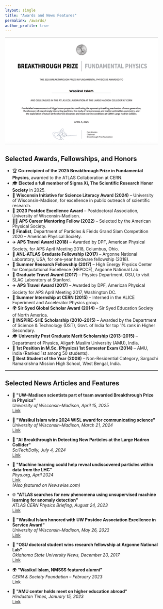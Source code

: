 ```yaml
---
layout: single
title: "Awards and News Features"
permalink: /awards/
author_profile: true
---
```


<p align="center">
  <img src="../images/Wasikul_Breakthrough_Prize.png" alt="Wasikul receiving Breakthrough Prize" width="600">
</p>


## Selected Awards, Fellowships, and Honors

- 🏆 **Co-recipient of the 2025 Breakthrough Prize in Fundamental Physics**, awarded to the ATLAS Collaboration at CERN.
- 🎓 **Elected a full member of Sigma Xi, The Scientific Research Honor Society** in 2025.  
- 🏅 **Wisconsin Initiative for Science Literacy Award (2024)** – University of Wisconsin-Madison, for excellence in public outreach of scientific research.
- 🥇 **2023 Postdoc Excellence Award** – Postdoctoral Association, University of Wisconsin-Madison.
- 👨‍🏫 **APS Career Mentoring Fellow (2022)** – Selected by the American Physical Society.
- 🥈 **Finalist**, Department of Particles & Fields Grand Slam Competition 2020 – American Physical Society.
- ✈️ **APS Travel Award (2018)** – Awarded by DPF, American Physical Society, for APS April Meeting 2018, Columbus, Ohio.
- 🧪 **ANL-ATLAS Graduate Fellowship (2017)** – Argonne National Laboratory, USA, for one-year hardware fellowship (2018).
- 🧬 **Summer Research Fellowship (2017)** – High Energy Physics Center for Computational Excellence (HEPCCE), Argonne National Lab.
- 🔬 **Graduate Travel Award (2017)** – Physics Department, OSU, to visit SLAC Laboratory at Stanford.
- ✈️ **APS Travel Award (2017)** – Awarded by DPF, American Physical Society for APS April Meeting 2017, Washington DC.
- 🔭 **Summer Internship at CERN (2015)** – Interned in the ALICE Experiment and Accelerator Physics group.
- 🌍 **Sir Syed Global Scholar Award (2014)** – Sir Syed Education Society of North America.
- 🧠 **INSPIRE-SHE Scholarship (2010–2015)** – Awarded by the Department of Science & Technology (DST), Govt. of India for top 1% rank in Higher Secondary.
- 🎓 **University Post Graduate Merit Scholarship (2013–2015)** – Department of Physics, Aligarh Muslim University (AMU), India.
- 🥇 **1st Position in M.Sc. (Physics) 1st Semester Exam (2014)** – AMU, India (Ranked 1st among 50 students).
- 🏅 **Best Student of the Year (2008)** – Non-Residential Category, Sargachi Ramakrishna Mission High School, West Bengal, India.

---

## Selected News Articles and Features

- 📰 **"UW–Madison scientists part of team awarded Breakthrough Prize in Physics"**  
  *University of Wisconsin-Madison, April 15, 2025*  
  [Link](https://www.physics.wisc.edu/2025/04/15/uw-madison-scientists-part-of-team-awarded-breakthrough-prize-in-physics)

- 📰 **"Wasikul Islam wins 2024 WISL award for communicating science"**  
  *University of Wisconsin-Madison, March 21, 2024*  
  [Link](https://www.physics.wisc.edu/2024/03/21/wasikul-islam-wins-2024-wisl-award-for-communicating-science)

- 🧠 **"AI Breakthrough in Detecting New Particles at the Large Hadron Collider"**  
  *SciTechDaily, July 4, 2024*  
  [Link](https://scitechdaily.com/ai-breakthrough-in-detecting-new-particles-at-the-large-hadron-collider)

- 🧠 **"Machine learning could help reveal undiscovered particles within data from the LHC"**  
  *Phys.org, April 2024*  
  [Link](https://phys.org/news/2024-04-machine-reveal-undiscovered-particles-large.html)  
  *(Also featured on Newswise.com)*

- 🌐 **"ATLAS searches for new phenomena using unsupervised machine learning for anomaly detection"**  
  *ATLAS CERN Physics Briefing, August 24, 2023*  
  [Link](https://atlas.cern/Updates/Briefing/Anomaly-Detection)

- 📰 **"Wasikul Islam honored with UW Postdoc Association Excellence in Service Award"**  
  *University of Wisconsin-Madison, May 26, 2023*  
  [Link](https://www.physics.wisc.edu/2023/05/26/wasikul-islam-honored-with-uw-postdoc-association-excellence-in-service-award)

- 📰 **"OSU doctoral student wins research fellowship at Argonne National Lab"**  
  *Oklahoma State University News, December 20, 2017*  
  [Link](https://news.okstate.edu/articles/communications/2017/osu-doctoral-student-wins-research-fellowship-argonne-national-lab.html)

- 🌍 **"Wasikul Islam, NMSSS featured alumni"**  
  *CERN & Society Foundation – February 2023*  
  [Link](https://www.linkedin.com/feed/update/urn:li:activity:7035902023447252992/)

- 📰 **"AMU center holds meet on higher education abroad"**  
  *Hindustan Times, January 15, 2023*  
  [Link](https://www.hindustantimes.com/cities/others/amu-centre-holds-meet-on-higher-education-abroad-101673724067530.html)
